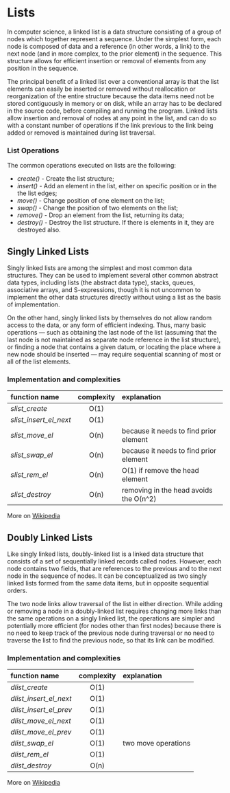 Lists
=====

In computer science, a linked list is a data structure consisting of a group of nodes which together represent a sequence. Under the simplest form, each node is composed of data and a reference (in other words, a link) to the next node (and in more complex, to the prior element) in the sequence. This structure allows for efficient insertion or removal of elements from any position in the sequence.

The principal benefit of a linked list over a conventional array is that the list elements can easily be inserted or removed without reallocation or reorganization of the entire structure because the data items need not be stored contiguously in memory or on disk, while an array has to be declared in the source code, before compiling and running the program. Linked lists allow insertion and removal of nodes at any point in the list, and can do so with a constant number of operations if the link previous to the link being added or removed is maintained during list traversal.

### List Operations

The common operations executed on lists are the following:

 * _create()_ - Create the list structure;
 * _insert()_ - Add an element in the list, either on specific position or in the the list edges;
 * _move()_ - Change position of one element on the list;
 * _swap()_ - Change the position of two elements on the list;
 * _remove()_ - Drop an element from the list, returning its data;
 * _destroy()_ - Destroy the list structure. If there is elements in it, they are destroyed also.

Singly Linked Lists
-------------------

Singly linked lists are among the simplest and most common data structures. They can be used to implement several other common abstract data types, including lists (the abstract data type), stacks, queues, associative arrays, and S-expressions, though it is not uncommon to implement the other data structures directly without using a list as the basis of implementation.

On the other hand, singly linked lists by themselves do not allow random access to the data, or any form of efficient indexing. Thus, many basic operations — such as obtaining the last node of the list (assuming that the last node is not maintained as separate node reference in the list structure), or finding a node that contains a given datum, or locating the place where a new node should be inserted — may require sequential scanning of most or all of the list elements.

### Implementation and complexities

function name | complexity | explanation
:-- | :--:  |:--
_slist_create_ | O(1) | 
_slist_insert_el_next_ | O(1) | 
_slist_move_el_ | O(n)| because it needs to find prior element
_slist_swap_el_ | O(n) | because it needs to find prior element
_slist_rem_el_ | O(n) | O(1) if remove the head element
_slist_destroy_ | O(n) | removing in the head avoids the O(n^2)

More on [Wikipedia](https://en.wikipedia.org/wiki/Linked_list)

Doubly Linked Lists
-------------------

Like singly linked lists, doubly-linked list is a linked data structure that consists of a set of sequentially linked records called nodes. However, each node contains two fields, that are references to the previous and to the next node in the sequence of nodes. It can be conceptualized as two singly linked lists formed from the same data items, but in opposite sequential orders.

The two node links allow traversal of the list in either direction. While adding or removing a node in a doubly-linked list requires changing more links than the same operations on a singly linked list, the operations are simpler and potentially more efficient (for nodes other than first nodes) because there is no need to keep track of the previous node during traversal or no need to traverse the list to find the previous node, so that its link can be modified.

### Implementation and complexities

function name | complexity | explanation
:-- | :--:  |:--
_dlist_create_ | O(1) | 
_dlist_insert_el_next_ | O(1) | 
_dlist_insert_el_prev_ | O(1) | 
_dlist_move_el_next_ | O(1)| 
_dlist_move_el_prev_ | O(1)| 
_dlist_swap_el_ | O(1) | two move operations
_dlist_rem_el_ | O(1) | 
_dlist_destroy_ | O(n) | 

More on [Wikipedia](https://en.wikipedia.org/wiki/Doubly_linked_list)
